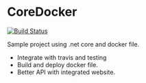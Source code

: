 # CoreDocker

[![Build Status](https://travis-ci.org/rolfwessels/CoreDocker.svg?branch=master)](https://travis-ci.org/rolfwessels/CoreDocker)

Sample project using .net core and docker file.

 * Integrate with travis and testing
 * Build and deploy docker file.
 * Better API with integrated website.
